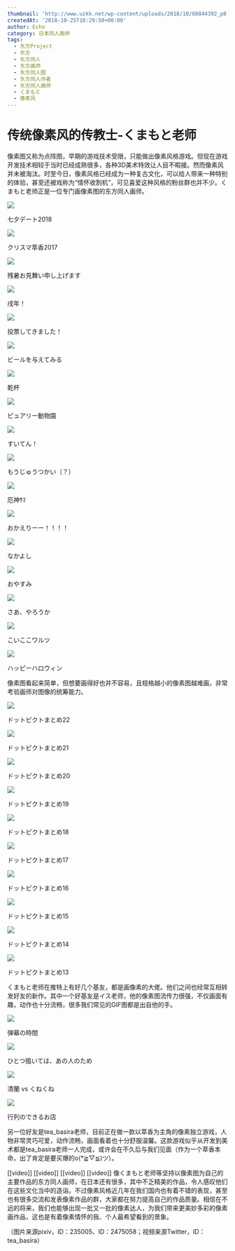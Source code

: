 ```yaml
---
thumbnail: 'http://www.uzkk.net/wp-content/uploads/2018/10/68844392_p0.png'
createdAt: '2018-10-25T10:29:50+00:00'
author: Echo
category: 日本同人画师
tags:
  - 东方Project
  - 东方
  - 东方同人
  - 东方画师
  - 东方同人图
  - 东方同人作者
  - 东方同人画师
  - くまもと
  - 像素风
---
```


# 传统像素风的传教士-くまもと老师

像素图又称为点阵图，早期的游戏技术受限，只能做出像素风格游戏。但现在游戏开发技术相较于当时已经成熟很多，各种3D美术特效让人目不暇接。然而像素风并未被淘汰。时至今日，像素风格已经成为一种复古文化，可以给人带来一种特别的体验，甚至还被戏称为“情怀收割机”，可见喜爱这种风格的粉丝群也并不少。くまもと老师正是一位专门画像素图的东方同人画师。

![](http://www.uzkk.net/wp-content/uploads/2018/10/69609333_p0.png)

七夕デート2018

![](http://www.uzkk.net/wp-content/uploads/2018/10/66433825_p0.png)

クリスマ萃香2017

![](http://www.uzkk.net/wp-content/uploads/2018/10/70059840_p0.png)

残暑お見舞い申し上げます

![](http://www.uzkk.net/wp-content/uploads/2018/10/66595001_p0.png)

戌年！

![](http://www.uzkk.net/wp-content/uploads/2018/10/66889479_p0.png)

投票してきました！

![](http://www.uzkk.net/wp-content/uploads/2018/10/62106302_p0.png)

ビールを与えてみる

![](http://www.uzkk.net/wp-content/uploads/2018/10/67943830_p0.png)

乾杯

![](http://www.uzkk.net/wp-content/uploads/2018/10/69208070_p0.png)

ピュアリー動物園

![](http://www.uzkk.net/wp-content/uploads/2018/10/58302310_p0.png)

すいてん！

![](http://www.uzkk.net/wp-content/uploads/2018/10/58083898_p0.png)

もうじゅうつかい（？）

![](http://www.uzkk.net/wp-content/uploads/2018/10/67772367_p0.png)

厄神ｻﾏ

![](http://www.uzkk.net/wp-content/uploads/2018/10/69329420_p0.png)

おかえりーー！！！！

![](http://www.uzkk.net/wp-content/uploads/2018/10/58696430_p0.png)

なかよし

![](http://www.uzkk.net/wp-content/uploads/2018/10/62222290_p0.png)

おやすみ

![](http://www.uzkk.net/wp-content/uploads/2018/10/67083979_p0.png)

さあ、やろうか

![](http://www.uzkk.net/wp-content/uploads/2018/10/68844392_p0.png)

こいここワルツ

![](http://www.uzkk.net/wp-content/uploads/2018/10/65691164_p0.png)

ハッピーハロウィン

像素图看起来简单，但想要画得好也并不容易，且规格越小的像素图越难画，非常考验画师对图像的统筹能力。

![](http://www.uzkk.net/wp-content/uploads/2018/10/69885020_p0.png)

ドットピクトまとめ22

![](http://www.uzkk.net/wp-content/uploads/2018/10/69884993_p0.png)

ドットピクトまとめ21

![](http://www.uzkk.net/wp-content/uploads/2018/10/68465780_p0.png)

ドットピクトまとめ20

![](http://www.uzkk.net/wp-content/uploads/2018/10/67109690_p0.png)

ドットピクトまとめ19

![](http://www.uzkk.net/wp-content/uploads/2018/10/66300817_p0.png)

ドットピクトまとめ18

![](http://www.uzkk.net/wp-content/uploads/2018/10/66300508_p0.png)

ドットピクトまとめ17

![](http://www.uzkk.net/wp-content/uploads/2018/10/65093097_p0.png)

ドットピクトまとめ16

![](http://www.uzkk.net/wp-content/uploads/2018/10/65092798_p0.png)

ドットピクトまとめ15

![](http://www.uzkk.net/wp-content/uploads/2018/10/63777631_p0.png)

ドットピクトまとめ14

![](http://www.uzkk.net/wp-content/uploads/2018/10/63442100_p0.png)

ドットピクトまとめ13

くまもと老师在推特上有好几个基友，都是画像素的大佬。他们之间也经常互相转发好友的新作。其中一个好基友是イス老师，他的像素图流传力很强，不仅画面有趣，动作也十分流畅，很多我们常见的GIF图都是出自他的手。

![](http://www.uzkk.net/wp-content/uploads/2018/10/60351960_p0.png)

弾幕の時間

![](http://www.uzkk.net/wp-content/uploads/2018/10/57936935.gif)

ひとつ搗いては、あの人のため

![](http://www.uzkk.net/wp-content/uploads/2018/10/59531308.gif)

清蘭 vs くねくね

![](http://www.uzkk.net/wp-content/uploads/2018/10/63244946_イス_2475058_行列のできるお店.gif)

行列のできるお店

另一位好友是tea_basira老师，目前正在做一款以萃香为主角的像素独立游戏，人物非常灵巧可爱，动作流畅，画面看着也十分舒服温馨。这款游戏似乎从开发到美术都是tea_basira老师一人完成，或许会在不久后与我们见面（作为一个萃香本命，出了肯定是要买爆的o(*≧▽≦)ツ）。

[[video]]
[[video]]
[[video]]
[[video]]
像くまもと老师等坚持以像素图为自己的主要作品的东方同人画师，在日本还有很多，其中不乏精美的作品，令人感叹他们在这些文化当中的造诣。不过像素风格近几年在我们国内也有着不错的表现，甚至也有很多交流和发表像素作品的群，大家都在努力提高自己的作品质量。相信在不远的将来，我们也能够出现一批又一批的像素达人，为我们带来更美妙多彩的像素画作品，这也是有着像素情怀的我、个人最希望看到的景象。

（图片来源pixiv，ID：235005、ID：2475058；视频来源Twitter，ID：tea_basira）
